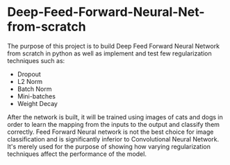 # Deep-Feed-Forward-Neural-Net-from-scratch
The purpose of this project is to build Deep Feed Forward Neural Network from scratch in python as well as implement and test few regularization techniques such as: 
- Dropout 
- L2 Norm 
- Batch Norm 
- Mini-batches
- Weight Decay 

After the network is built, it will be trained using images of cats and dogs in order to learn the mapping from the inputs to the output and classify them correctly.  Feed Forward Neural network is not the best choice for image classification and is significantly inferior to Convolutional Neural Network. It's merely used for the purpose of showing how varying regularization techniques affect the performance of the model.
